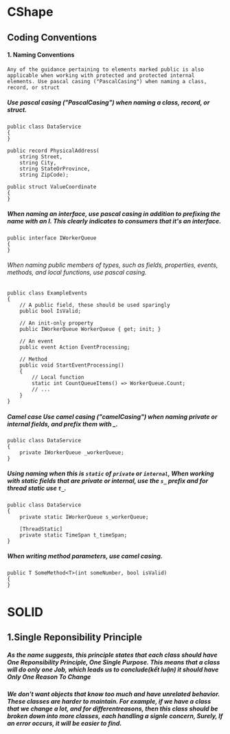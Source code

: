 # CShape

## Coding Conventions

#### 1. Naming Conventions
 ```Any of the guidance pertaining to elements marked public is also applicable when working with protected and protected internal elements. Use pascal casing ("PascalCasing") when naming a class, record, or struct ```
 
##### Use pascal casing ("PascalCasing") when naming a class, record, or struct.
```
public class DataService
{
}
```
```
public record PhysicalAddress(
    string Street,
    string City,
    string StateOrProvince,
    string ZipCode);
```
```
public struct ValueCoordinate
{
}
```
##### When naming an interface, use pascal casing in addition to prefixing the name with an I. This clearly indicates to consumers that it's an interface.
```
public interface IWorkerQueue
{
}
```
###### When naming public members of types, such as fields, properties, events, methods, and local functions, use pascal casing.
```
public class ExampleEvents
{
    // A public field, these should be used sparingly
    public bool IsValid;

    // An init-only property
    public IWorkerQueue WorkerQueue { get; init; }

    // An event
    public event Action EventProcessing;

    // Method
    public void StartEventProcessing()
    {
        // Local function
        static int CountQueueItems() => WorkerQueue.Count;
        // ...
    }
}
```

##### Camel case Use camel casing ("camelCasing") when naming private or internal fields, and prefix them with _.
```
public class DataService
{
    private IWorkerQueue _workerQueue;
}
```
##### Using naming when this is ``static`` of ``private`` or ``internal``, When working with static fields that are private or internal, use the ``s_`` prefix and for thread static use ```t_```.
```
public class DataService
{
    private static IWorkerQueue s_workerQueue;

    [ThreadStatic]
    private static TimeSpan t_timeSpan;
}
```
##### When writing method parameters, use camel casing.
```
public T SomeMethod<T>(int someNumber, bool isValid)
{
}
```
# SOLID
## 1.Single Reponsibility Principle
##### As the name suggests, this principle states that each class should have One Reponsibility Principle, One Single Purpose. This means that a class will do only one Job, which leads us to conclude(kết luận) it should have Only One Reason To Change

##### We don't want objects that know too much and have unrelated behavior. These classes are harder to maintain. For example, if we have a class that we change a lot, and for differentreasons, then this class should be broken down into more classes, each handling a signle concern, Surely, If an error occurs, it will be easier to find.




























































